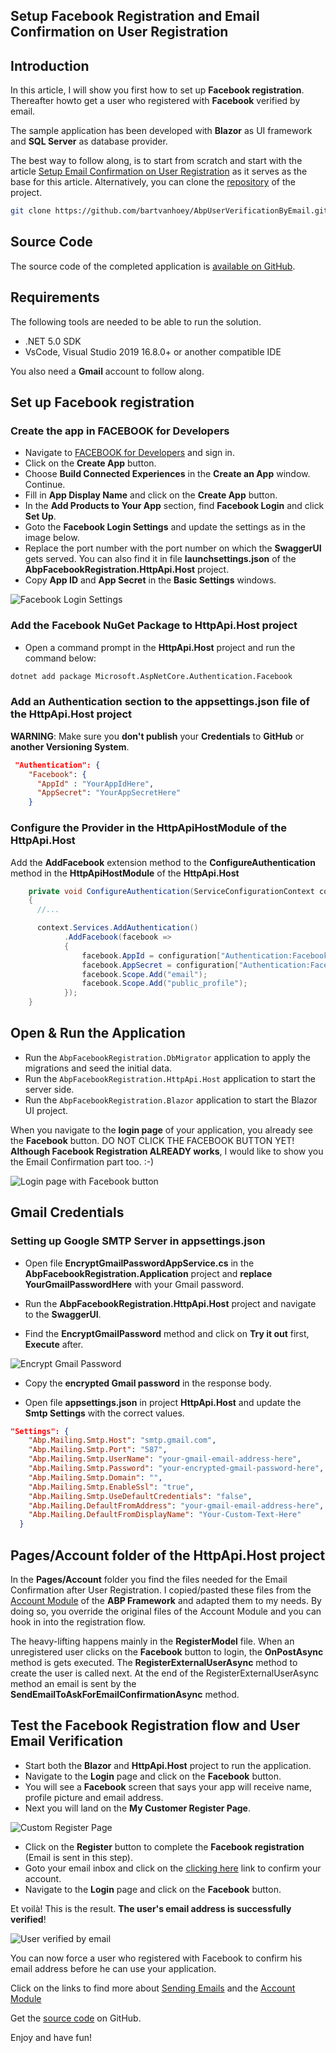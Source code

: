 ## Setup Facebook Registration and Email Confirmation on User Registration

## Introduction

In this article, I will show you first how to set up **Facebook registration**. Thereafter howto get a user who registered with **Facebook** verified by email.

The sample application has been developed with **Blazor** as UI framework and **SQL Server** as database provider.

The best way to follow along, is to start from scratch and start with the article [Setup Email Confirmation on User Registration](https://community.abp.io/articles/setup-email-confirmation-on-user-registration-q0vgxang) as it serves as the base for this article. Alternatively, you can clone the [repository](https://github.com/bartvanhoey/AbpUserVerificationByEmail) of the project.

```bash
git clone https://github.com/bartvanhoey/AbpUserVerificationByEmail.git
```

## Source Code

The source code of the completed application is [available on GitHub](https://github.com/bartvanhoey/AbpFacebookRegistration).

## Requirements

The following tools are needed to be able to run the solution.

* .NET 5.0 SDK
* VsCode, Visual Studio 2019 16.8.0+ or another compatible IDE

You also need a **Gmail** account to follow along.

## Set up Facebook registration

### Create the app in FACEBOOK for Developers

* Navigate to [FACEBOOK for Developers](https://developers.facebook.com/apps/) and sign in.
* Click on the **Create App** button.
* Choose **Build Connected Experiences** in the **Create an App** window. Continue.
* Fill in **App Display Name** and click on the **Create App** button.
* In the **Add Products to Your App** section, find **Facebook Login** and click **Set Up**.
* Goto the **Facebook Login Settings** and update the settings as in the image below. 
* Replace the port number with the port number on which the **SwaggerUI** gets served. You can also find it in file **launchsettings.json** of the **AbpFacebookRegistration.HttpApi.Host** project.
* Copy **App ID** and **App Secret** in the **Basic Settings** windows.

![Facebook Login Settings](../images/FacebookLoginSettings.jpg)

### Add the Facebook NuGet Package to HttpApi.Host project

* Open a command prompt in the **HttpApi.Host** project and run the command below:

```bash
dotnet add package Microsoft.AspNetCore.Authentication.Facebook
```

### Add an **Authentication** section to the **appsettings.json** file of the **HttpApi.Host** project

**WARNING**: Make sure you **don't publish** your **Credentials** to **GitHub** or **another Versioning System**.

```json
 "Authentication": {
    "Facebook": {
      "AppId" : "YourAppIdHere",
      "AppSecret": "YourAppSecretHere"
    }
```

### Configure the Provider in the HttpApiHostModule of the HttpApi.Host

Add the **AddFacebook** extension method to the **ConfigureAuthentication** method in the **HttpApiHostModule** of the **HttpApi.Host**

```csharp
    private void ConfigureAuthentication(ServiceConfigurationContext context, IConfiguration configuration)
    {
      //...  

      context.Services.AddAuthentication()
            .AddFacebook(facebook =>
            {
                facebook.AppId = configuration["Authentication:Facebook:AppId"];
                facebook.AppSecret = configuration["Authentication:Facebook:AppSecret"];
                facebook.Scope.Add("email");
                facebook.Scope.Add("public_profile");
            });
    }
```

## Open & Run the Application

* Run the `AbpFacebookRegistration.DbMigrator` application to apply the migrations and seed the initial data.
* Run the `AbpFacebookRegistration.HttpApi.Host` application to start the server side.
* Run the `AbpFacebookRegistration.Blazor` application to start the Blazor UI project.

When you navigate to the **login page** of your application, you already see the **Facebook** button. DO NOT CLICK THE FACEBOOK BUTTON YET! **Although Facebook Registration ALREADY works**, I would like to show you the Email Confirmation part too. :-)

![Login page with Facebook button](../images/LoginScreen.jpg)

## Gmail Credentials

### Setting up Google SMTP Server in appsettings.json

* Open file **EncryptGmailPasswordAppService.cs** in the **AbpFacebookRegistration.Application** project and **replace YourGmailPasswordHere** with your Gmail password.

* Run the **AbpFacebookRegistration.HttpApi.Host** project and navigate to the **SwaggerUI**.

* Find the **EncryptGmailPassword** method and click on **Try it out** first, **Execute** after.

![Encrypt Gmail Password](../images/EncryptGmailPassword.jpg)

* Copy the **encrypted Gmail password** in the response body.

* Open file **appsettings.json** in project **HttpApi.Host** and update the **Smtp Settings** with the correct values.
  
```json
"Settings": {
    "Abp.Mailing.Smtp.Host": "smtp.gmail.com",
    "Abp.Mailing.Smtp.Port": "587",
    "Abp.Mailing.Smtp.UserName": "your-gmail-email-address-here",
    "Abp.Mailing.Smtp.Password": "your-encrypted-gmail-password-here",
    "Abp.Mailing.Smtp.Domain": "",
    "Abp.Mailing.Smtp.EnableSsl": "true",
    "Abp.Mailing.Smtp.UseDefaultCredentials": "false",
    "Abp.Mailing.DefaultFromAddress": "your-gmail-email-address-here",
    "Abp.Mailing.DefaultFromDisplayName": "Your-Custom-Text-Here"
  }
  ```

## Pages/Account folder of the HttpApi.Host project

In the **Pages/Account** folder you find the files needed for the Email Confirmation after User Registration. I copied/pasted these files from the [Account Module](https://github.com/abpframework/abp/tree/dev/modules/account/src/Volo.Abp.Account.Web/Pages/Account) of the **ABP Framework** and adapted them to my needs. By doing so, you override the original files of the Account Module and you can hook in into the registration flow.

The heavy-lifting happens mainly in the **RegisterModel** file. When an unregistered user clicks on the **Facebook** button to login, the **OnPostAsync** method is gets executed.  The **RegisterExternalUserAsync** method to create the user is called next. At the end of the RegisterExternalUserAsync method an email is sent by the **SendEmailToAskForEmailConfirmationAsync** method.

## Test the Facebook Registration flow and User Email Verification

* Start both the **Blazor** and **HttpApi.Host** project to run the application.
* Navigate to the **Login** page and click on the **Facebook** button.
* You will see a **Facebook** screen that says your app will receive name, profile picture and email address.
* Next you will land on the **My Customer Register Page**.
  
![Custom Register Page](../images/CustomRegisterPage.jpg)

* Click on the **Register** button to complete the **Facebook registration** (Email is sent in this step).
* Goto your email inbox and click on the [clicking here](https://localhost:44367/) link to confirm your account.
* Navigate to the **Login** page and click on the **Facebook** button.

Et voilà! This is the result. **The user's email address is successfully verified**!

![User verified by email](../images/userverifiedbyemail.jpg)

You can now force a user who registered with Facebook to confirm his email address before he can use your application.

Click on the links to find more about [Sending Emails](https://docs.abp.io/en/abp/latest/Emailing) and the [Account Module](https://docs.abp.io/en/abp/latest/Modules/Account)

Get the [source code](https://github.com/bartvanhoey/AbpFacebookRegistration) on GitHub.

Enjoy and have fun!
